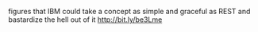 <!--
id: 947046173
link: http://kevinisom.info/post/947046173/figures-that-ibm-could-take-a-concept-as-simple
slug: figures-that-ibm-could-take-a-concept-as-simple
date: Sat Aug 14 2010 00:15:06 GMT+1200 (NZST)
raw: {"blog_name":"kevinisom","id":947046173,"post_url":"http://kevinisom.info/post/947046173/figures-that-ibm-could-take-a-concept-as-simple","slug":"figures-that-ibm-could-take-a-concept-as-simple","type":"text","date":"2010-08-13 12:15:06 GMT","timestamp":1281701706,"state":"published","format":"html","reblog_key":"uU9D2Jf8","tags":[],"short_url":"http://tmblr.co/Zw68YyuSiST","highlighted":[],"feed_item":"http://twitter.com/kev_nz/statuses/21050754584","from_feed_id":"650289","note_count":0,"title":null,"body":"<p>figures that IBM could take a concept as simple and graceful as REST and bastardize the hell out of it <a href=\"http://bit.ly/be3Lme\" target=\"_blank\">http://bit.ly/be3Lme</a></p>"}
publish: 2010-08-014
tags: 
title: null
-->


figures that IBM could take a concept as simple and graceful as REST and
bastardize the hell out of it <http://bit.ly/be3Lme>


